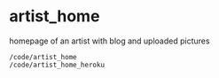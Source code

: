 # artist_home
homepage of an artist with blog and uploaded pictures

```
/code/artist_home
/code/artist_home_heroku
```
